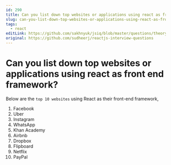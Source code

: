 ```yaml
---
id: 290
title: Can you list down top websites or applications using react as front end framework?
slug: can-you-list-down-top-websites-or-applications-using-react-as-front-end-framework
tags:
  - react
editLink: https://github.com/sakhnyuk/jsiq/blob/master/questions/theory/react/290.md
original: https://github.com/sudheerj/reactjs-interview-questions
---
```


# Can you list down top websites or applications using react as front end framework?

Below are the `top 10 websites` using React as their front-end framework,

1. Facebook
2. Uber
3. Instagram
4. WhatsApp
5. Khan Academy
6. Airbnb
7. Dropbox
8. Flipboard
9. Netflix
10. PayPal